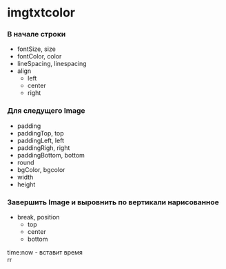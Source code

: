 # imgtxtcolor

### В начале строки

- fontSize, size
- fontColor, color
- lineSpacing, linespacing
- align
  - left
  - center
  - right

### Для следущего Image

- padding
- paddingTop, top
- paddingLeft, left
- paddingRigh, right
- paddingBottom, bottom
- round
- bgColor, bgcolor
- width
- height

### Завершить Image и выровнить по вертикали нарисованное

- break, position
  - top
  - center
  - bottom

time:now - вставит время  
rr
